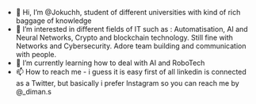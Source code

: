 - 👋 Hi, I’m @Jokuchh, student of different universities with kind of rich baggage of knowledge
- 👀 I’m interested in different fields of IT such as : Automatisation, AI and Neural Networks, Crypto and blockchain technology. Still fine with Networks and Cybersecurity. Adore team building and communication with people.
- 🌱 I’m currently learning how to deal with AI and RoboTech
- 📫 How to reach me - i guess it is easy first of all linkedin is connected as a Twitter, but basically i prefer Instagram so you can reach me by @_diman.s 

<!---
Jokuchh/Jokuchh is a ✨ special ✨ repository because its `README.md` (this file) appears on your GitHub profile.
You can click the Preview link to take a look at your changes.
--->
